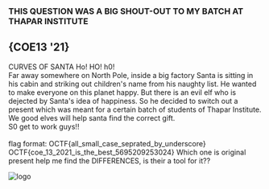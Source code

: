 <h3>THIS QUESTION WAS A BIG SHOUT-OUT TO MY BATCH AT THAPAR INSTITUTE </h3><h2>{COE13 '21}</h2>

CURVES OF SANTA
Ho! HO! h0!<br>
Far away somewhere on North Pole, inside a big factory Santa is sitting in his cabin and striking out children's name from his naughty list. He wanted to make everyone on this planet happy. But there is an evil elf who is dejected by Santa's idea of happiness. So he decided to switch out a present which was meant for a certain batch of students of Thapar Institute. We good elves will help santa find the correct gift.<br> S0 get to work guys!!<br><br>
flag format:   OCTF{all_small_case_seprated_by_underscore}
	OCTF{coe_13_2021_is_the_best_5695209253024}
Which one is original present help me find the DIFFERENCES, is their a tool for it??

<img src="logo-reveal.png"   alt="logo" />